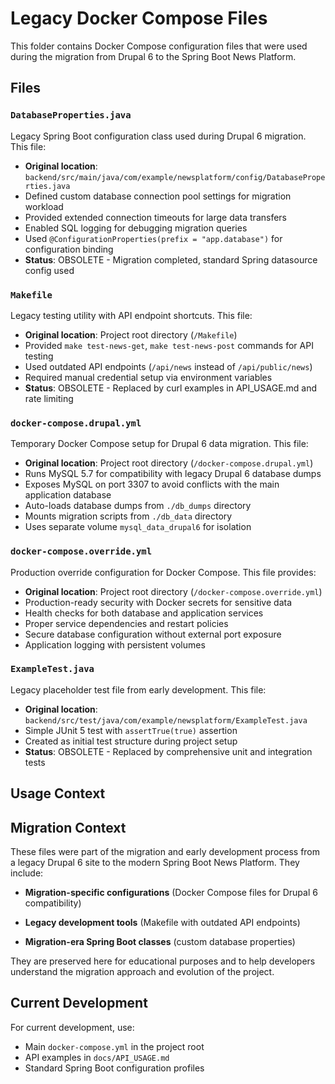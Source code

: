 # Legacy Docker Compose Files

This folder contains Docker Compose configuration files that were used during 
the migration from Drupal 6 to the Spring Boot News Platform.

## Files

### `DatabaseProperties.java`
Legacy Spring Boot configuration class used during Drupal 6 migration. This file:
- **Original location**: `backend/src/main/java/com/example/newsplatform/config/DatabaseProperties.java`
- Defined custom database connection pool settings for migration workload
- Provided extended connection timeouts for large data transfers
- Enabled SQL logging for debugging migration queries
- Used `@ConfigurationProperties(prefix = "app.database")` for configuration binding
- **Status**: OBSOLETE - Migration completed, standard Spring datasource config used

### `Makefile`
Legacy testing utility with API endpoint shortcuts. This file:
- **Original location**: Project root directory (`/Makefile`)
- Provided `make test-news-get`, `make test-news-post` commands for API testing
- Used outdated API endpoints (`/api/news` instead of `/api/public/news`)
- Required manual credential setup via environment variables
- **Status**: OBSOLETE - Replaced by curl examples in API_USAGE.md and rate limiting



### `docker-compose.drupal.yml`
Temporary Docker Compose setup for Drupal 6 data migration. This file:
- **Original location**: Project root directory (`/docker-compose.drupal.yml`)
- Runs MySQL 5.7 for compatibility with legacy Drupal 6 database dumps
- Exposes MySQL on port 3307 to avoid conflicts with the main application database
- Auto-loads database dumps from `./db_dumps` directory
- Mounts migration scripts from `./db_data` directory
- Uses separate volume `mysql_data_drupal6` for isolation

### `docker-compose.override.yml`
Production override configuration for Docker Compose. This file provides:
- **Original location**: Project root directory (`/docker-compose.override.yml`)
- Production-ready security with Docker secrets for sensitive data
- Health checks for both database and application services
- Proper service dependencies and restart policies
- Secure database configuration without external port exposure
- Application logging with persistent volumes

### `ExampleTest.java`
Legacy placeholder test file from early development. This file:
- **Original location**: `backend/src/test/java/com/example/newsplatform/ExampleTest.java`
- Simple JUnit 5 test with `assertTrue(true)` assertion
- Created as initial test structure during project setup
- **Status**: OBSOLETE - Replaced by comprehensive unit and integration tests

## Usage Context

## Migration Context

These files were part of the migration and early development process from a legacy Drupal 6 site to the modern Spring Boot News Platform. They include:

- **Migration-specific configurations** (Docker Compose files for Drupal 6 compatibility)
- **Legacy development tools** (Makefile with outdated API endpoints)

- **Migration-era Spring Boot classes** (custom database properties)

They are preserved here for educational purposes and to help developers understand the migration approach and evolution of the project.

## Current Development

For current development, use:
- Main `docker-compose.yml` in the project root
- API examples in `docs/API_USAGE.md`
- Standard Spring Boot configuration profiles